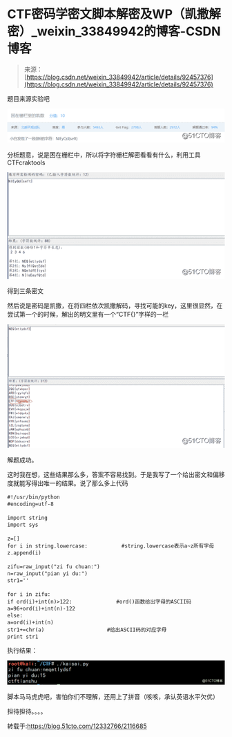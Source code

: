 <!--yml
category: 未分类
date: 2022-04-26 14:54:35
-->

# CTF密码学密文脚本解密及WP（凯撒解密）_weixin_33849942的博客-CSDN博客

> 来源：[https://blog.csdn.net/weixin_33849942/article/details/92457376](https://blog.csdn.net/weixin_33849942/article/details/92457376)

题目来源实验吧

![CTF密码学密文脚本解密及WP（凯撒解密）](img/23f28af02a29f5a877cb819086d68f9a.png)

分析题意，说是困在栅栏中，所以将字符栅栏解密看看有什么，利用工具CTFcraktools

![CTF密码学密文脚本解密及WP（凯撒解密）](img/feacd8b1e8b1ac6ce5a0163d3c9d95ac.png)

得到三条密文

然后说是密码是凯撒，在将四栏依次凯撒解码，寻找可能的key，这里很显然，在尝试第一个的时候，解出的明文里有一个“CTF{}”字样的一栏

![CTF密码学密文脚本解密及WP（凯撒解密）](img/da84b064b4e8a1f543112d6ba57f1b84.png)

解题成功。

这时我在想，这些结果那么多，答案不容易找到。于是我写了一个给出密文和偏移度就能写得出唯一的结果。说了那么多上代码

```
#!/usr/bin/python
#encoding=utf-8

import string
import sys

z=[]
for i in string.lowercase:　　　　　　 #string.lowercase表示a~z所有字母
z.append(i)

zifu=raw_input("zi fu chuan:")
n=raw_input("pian yi du:")
str1=''

for i in zifu:
if ord(i)+int(n)>122:　　　　　　　　 #ord()函数给出字母的ASCII码
a=96+ord(i)+int(n)-122
else:
a=ord(i)+int(n)
str1+=chr(a) 　　　　　　　　　　　 #给出ASCII码的对应字母
print str1
```

执行结果：

![CTF密码学密文脚本解密及WP（凯撒解密）](img/de5407a1da51d4063d6d5844a76576f2.png)

脚本马马虎虎吧，害怕你们不理解，还用上了拼音（咳咳，承认英语水平欠优）

担待担待。。。。

转载于:https://blog.51cto.com/12332766/2116685